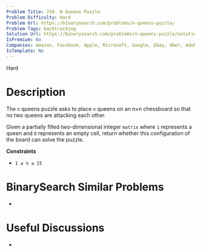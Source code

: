 ```yaml
---
Problem Title: 258. N Queens Puzzle
Problem Difficulty: Hard
Problem Url: https://binarysearch.com/problems/n-queens-puzzle/
Problem Tags: backtracking
Solution Url: https://binarysearch.com/problems/n-queens-puzzle/solutions/
IsPremium: No
Companies: Amazon, Facebook, Apple, Microsoft, Google, Ebay, Uber, Adobe
IsTemplate: No
---
```


<span style="color: ;">Hard</span>

# Description

The `n` queens puzzle asks to place `n` queens on an n×n chessboard so that no two queens are attacking each other.

Given a partially filled two-dimensional integer `matrix` where `1` represents a queen and `0` represents an empty cell, return whether this configuration of the board can solve the puzzle.

**Constraints**
- `1 ≤ n ≤ 15`

# BinarySearch Similar Problems

- []()

# Useful Discussions

- []()
